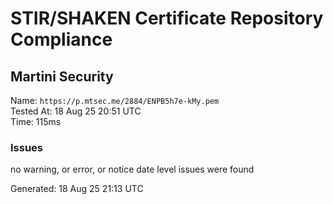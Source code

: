 # STIR/SHAKEN Certificate Repository Compliance

## Martini Security

Name: `https://p.mtsec.me/2884/ENPB5h7e-kMy.pem`\
Tested At: 18 Aug 25 20:51 UTC\
Time: 115ms

### Issues

no warning, or error, or notice date level issues were found

Generated: 18 Aug 25 21:13 UTC